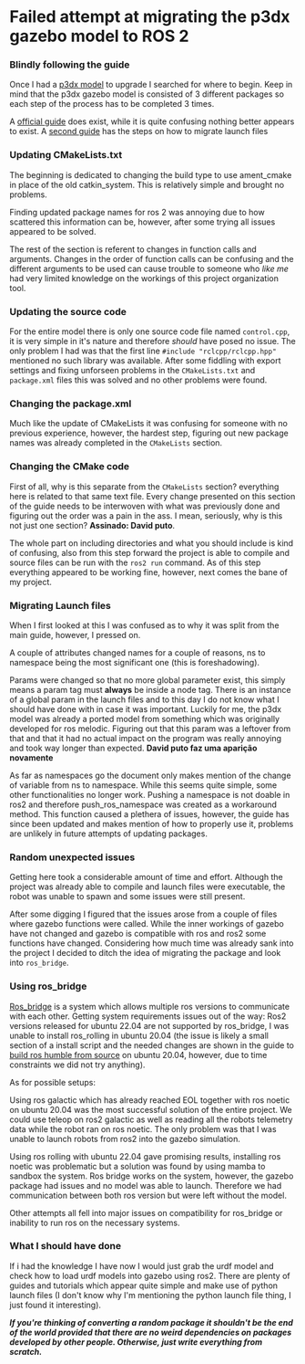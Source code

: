 # Failed attempt at migrating the p3dx gazebo model to ROS 2

### Blindly following the guide

Once I had a [p3dx model](https://www.google.com/url?sa=t&rct=j&q=&esrc=s&source=web&cd=&ved=2ahUKEwix0Yn2-f2EAxU3KrkGHSRpAzsQFnoECBEQAQ&url=https%3A%2F%2Fgithub.com%2Fmario-serna%2Fpioneer_p3dx_model&usg=AOvVaw1KeTnZ1CypgLXl7T1k5pcA&opi=89978449) to upgrade I searched for where to begin. Keep in mind that the p3dx gazebo model is consisted of 3 different packages so each step of the process has to be completed 3 times.

A [official guide](https://docs.ros.org/en/humble/How-To-Guides/Migrating-from-ROS1/Migrating-CPP-Packages.html) does exist, while it is quite confusing nothing better appears to exist. A [second guide](https://docs.ros.org/en/humble/How-To-Guides/Migrating-from-ROS1/Migrating-Launch-Files.html) has the steps on how to migrate launch files

### Updating CMakeLists.txt

The beginning is dedicated to changing the build type to use ament_cmake in place of the old catkin_system. This is relatively simple and brought no problems.

Finding updated package names for ros 2 was annoying due to how scattered this information can be, however, after some trying all issues appeared to be solved. 

The rest of the section is referent to changes in function calls and arguments. Changes in the order of function calls can be confusing and the different arguments to be used can cause trouble to someone who _like me_ had very limited knowledge on the workings of this project organization tool.

### Updating the source code

For the entire model there is only one source code file named `control.cpp`, it is very simple in it's nature and therefore _should_ have posed no issue. The only problem I had was that the first line `#include "rclcpp/rclcpp.hpp"` mentioned no such library was available. After some fiddling with export settings and fixing unforseen problems in the `CMakeLists.txt` and `package.xml` files this was solved and no other problems were found.

### Changing the package.xml

Much like the update of CMakeLists it was confusing for someone with no previous experience, however, the hardest step, figuring out new package names was already completed in the `CMakeLists` section.

### Changing the CMake code

First of all, why is this separate from the `CMakeLists` section? everything here is related to that same text file. Every change presented on this section of the guide needs to be interwoven with what was previously done and figuring out the order was a pain in the ass. I mean, seriously, why is this not just one section? **Assinado: David puto**.

The whole part on including directories and what you should include is kind of confusing, also from this step forward the project is able to compile and source files can be run with the `ros2 run` command. As of this step everything appeared to be working fine, however, next comes the bane of my project.

### Migrating Launch files

When I first looked at this I was confused as to why it was split from the main guide, however, I pressed on.

A couple of attributes changed names for a couple of reasons, ns to namespace being the most significant one (this is foreshadowing).

Params were changed so that no more global parameter exist, this simply means a param tag must **always** be inside a node tag. There is an instance of a global param in the launch files and to this day I do not know what I should have done with in case it was important. Luckily for me, the p3dx model was already a ported model from something which was originally developed for ros melodic. Figuring out that this param was a leftover from that and that it had no actual impact on the program was really annoying and took way longer than expected. **David puto faz uma aparição novamente**

As far as namespaces go the document only makes mention of the change of variable from ns to namespace. While this seems quite simple, some other functionalities no longer work. Pushing a namespace is not doable in ros2 and therefore push_ros_namespace was created as a workaround method. This function caused a plethera of issues, however, the guide has since been updated and makes mention of how to properly use it, problems are unlikely in future attempts of updating packages.

### Random unexpected issues

Getting here took a considerable amount of time and effort. Although the project was already able to compile and launch files were executable, the robot was unable to spawn and some issues were still present.

After some digging I figured that the issues arose from a couple of files where gazebo functions were called. While the inner workings of gazebo have not changed and gazebo is compatible with ros and ros2 some functions have changed. Considering how much time was already sank into the project I decided to ditch the idea of migrating the package and look into `ros_bridge`.

### Using ros_bridge

[Ros_bridge](https://github.com/ros2/ros1_bridge) is a system which allows multiple ros versions to communicate with each other. Getting system requirements issues out of the way: Ros2 versions released for ubuntu 22.04 are not supported by ros_bridge, I was unable to install ros_rolling in ubuntu 20.04 (the issue is likely a small section of a install script and the needed changes are shown in the guide to [build ros humble from source](https://docs.ros.org/en/humble/Installation/Alternatives/Ubuntu-Development-Setup.html) on ubuntu 20.04, however, due to time constraints we did not try anything).

As for possible setups: 

Using ros galactic which has already reached EOL together with ros noetic on ubuntu 20.04 was the most successful solution of the entire project. We could use teleop on ros2 galactic as well as reading all the robots telemetry data while the robot ran on ros noetic. The only problem was that I was unable to launch robots from ros2 into the gazebo simulation.

Using ros rolling with ubuntu 22.04 gave promising results, installing ros noetic was problematic but a solution was found by using mamba to sandbox the system. Ros bridge works on the system, however, the gazebo package had issues and no model was able to launch. Therefore we had communication between both ros version but were left without the model.

Other attempts all fell into major issues on compatibility for ros_bridge or inability to run ros on the necessary systems.

### What I should have done

If i had the knowledge I have now I would just grab the urdf model and check how to load urdf models into gazebo using ros2. There are plenty of guides and tutorials which appear quite simple and make use of python launch files (I don't know why I'm mentioning the python launch file thing, I just found it interesting).

_**If you're thinking of converting a random package it shouldn't be the end of the world provided that there are no weird dependencies on packages developed by other people. Otherwise, just write everything from scratch.**_
